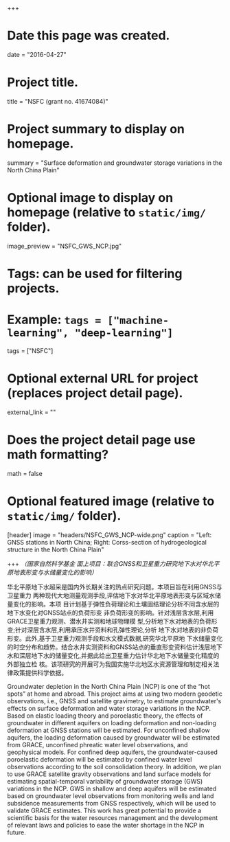 +++
# Date this page was created.
date = "2016-04-27"

# Project title.
title = "NSFC  (grant no. 41674084)"

# Project summary to display on homepage.
summary = "Surface deformation and groundwater storage variations in the North China Plain"

# Optional image to display on homepage (relative to `static/img/` folder).
image_preview = "NSFC_GWS_NCP.jpg"

# Tags: can be used for filtering projects.
# Example: `tags = ["machine-learning", "deep-learning"]`
tags = ["NSFC"]

# Optional external URL for project (replaces project detail page).
external_link = ""

# Does the project detail page use math formatting?
math = false

# Optional featured image (relative to `static/img/` folder).
[header]
image = "headers/NSFC_GWS_NCP-wide.png"
caption = "Left: GNSS stations in North China; Right: Corss-section of hydrogeological structure in the North China Plain"

+++
*（国家自然科学基金 面上项目：联合GNSS和卫星重力研究地下水对华北平原地表形变与水储量变化的影响）*

华北平原地下水超采是国内外长期关注的热点研究问题。本项目旨在利用GNSS与卫星重力 两种现代大地测量观测手段,评估地下水对华北平原地表形变与区域水储量变化的影响。本项 目计划基于弹性负荷理论和土壤固结理论分析不同含水层的地下水变化对GNSS站点的负荷形变 非负荷形变的影响。针对浅层含水层,利用GRACE卫星重力观测、潜水井实测和地球物理模 型,分析地下水对地表的负荷形变;针对深层含水层,利用承压水井资料和孔弹性理论,分析 地下水对地表的非负荷形变。此外,基于卫星重力观测手段和水文模式数据,研究华北平原地 下水储量变化的时空分布和趋势。结合水井实测资料和GNSS站点的垂直形变资料估计浅层地下水和深层地下水的储量变化,并据此给出卫星重力估计华北地下水储量变化精度的外部独立检 核。该项研究的开展可为我国实施华北地区水资源管理和制定相关法律政策提供科学依据。

Groundwater depletion in the North China Plain (NCP) is one of the “hot spots” at home and abroad. This project aims at using two modern geodetic observations, i.e., GNSS and satellite gravimetry, to estimate groundwater's effects on surface deformation and water storage variations in the NCP. Based on elastic loading theory and poroelastic theory, the effects of groundwater in different aquifers on loading deformation and non-loading deformation at GNSS stations will be estimated. For unconfined shallow aquifers, the loading deformation caused by groundwater will be estimated from GRACE, unconfined phreatic water level observations, and geophysical models. For confined deep aquifers, the groundwater-caused poroelastic deformation will be estimated by confined water level observations according to the soil consolidation theory. In addition, we plan to use GRACE satellite gravity observations and land surface models for estimating spatial-temporal variability of groundwater storage (GWS) variations in the NCP. GWS in shallow and deep aquifers will be estimated based on groundwater level observations from monitoring wells and land subsidence measurements from GNSS respectively, which will be used to validate GRACE estimates. This work has great potential to provide a scientific basis for the water resources management and the development of relevant laws and policies to ease the water shortage in the NCP in future.
